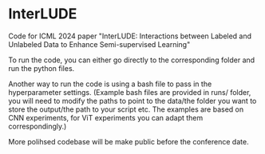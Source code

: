# InterLUDE
Code for ICML 2024 paper "InterLUDE: Interactions between Labeled and Unlabeled Data to Enhance Semi-supervised Learning"

To run the code, you can either go directly to the corresponding folder and run the python files.

Another way to run the code is using a bash file to pass in the hyperparameter settings. (Example bash files are provided in runs/ folder, you will need to modify the paths to point to the data/the folder you want to store the output/the path to your script etc. The examples are based on CNN experiments, for ViT experiments you can adapt them correspondingly.)


More polihsed codebase will be make public before the conference date.

